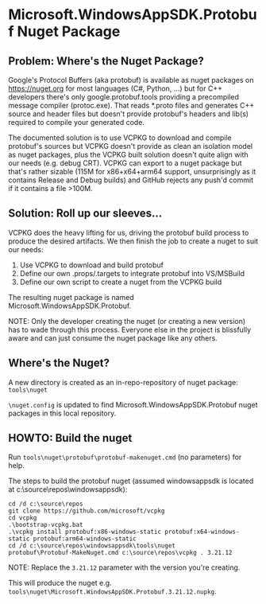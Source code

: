# Microsoft.WindowsAppSDK.Protobuf Nuget Package

## Problem: Where's the Nuget Package?

Google's Protocol Buffers (aka protobuf) is available as nuget packages on https://nuget.org for
most languages (C#, Python, ...) but for C++ developers there's only google.protobuf.tools
providing a precompiled message compiler (protoc.exe). That reads *.proto files and generates C++
source and header files but doesn't provide protobuf's headers and lib(s) required to compile your
generated code.

The documented solution is to use VCPKG to download and compile protobuf's sources but VCPKG
doesn't provide as clean an isolation model as nuget packages, plus the VCPKG built solution
doesn't quite align with our needs (e.g. debug CRT). VCPKG can export to a nuget package but
that's rather sizable (115M for x86+x64+arm64 support, unsurprisingly as it contains Release and
Debug builds) and GitHub rejects any push'd commit if it contains a file >100M.

## Solution: Roll up our sleeves...

VCPKG does the heavy lifting for us, driving the protobuf build process to produce the desired
artifacts. We then finish the job to create a nuget to suit our needs:

1. Use VCPKG to download and build protobuf
2. Define our own .props/.targets to integrate protobuf into VS/MSBuild
3. Define our own script to create a nuget from the VCPKG build

The resulting nuget package is named Microsoft.WindowsAppSDK.Protobuf.

NOTE: Only the developer creating the nuget (or creating a new version) has to wade through this
process. Everyone else in the project is blissfully aware and can just consume the nuget package
like any others.

## Where's the Nuget?

A new directory is created as an in-repo-repository of nuget package: `tools\nuget`

`\nuget.config` is updated to find Microsoft.WindowsAppSDK.Protobuf nuget packages in this local repository.

## HOWTO: Build the nuget

Run `tools\nuget\protobuf\protobuf-makenuget.cmd` (no parameters) for help.

The steps to build the protobuf nuget (assumed windowsappsdk is located at c:\source\repos\windowsappsdk):

```
cd /d c:\source\repos
git clone https://github.com/microsoft/vcpkg
cd vcpkg
.\bootstrap-vcpkg.bat
.\vcpkg install protobuf:x86-windows-static protobuf:x64-windows-static protobuf:arm64-windows-static
cd /d c:\source\repos\windowsappsdk\tools\nuget
protobuf\Protobuf-MakeNuget.cmd c:\source\repos\vcpkg . 3.21.12
```

NOTE: Replace the `3.21.12` parameter with the version you're creating.

This will produce the nuget e.g. `tools\nuget\Microsoft.WindowsAppSDK.Protobuf.3.21.12.nupkg`.
